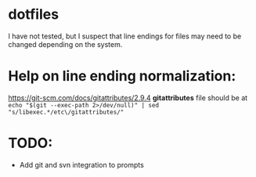 # dotfiles

I have not tested, but I suspect that line endings for files may need to be changed depending on the system.

# Help on line ending normalization:
https://git-scm.com/docs/gitattributes/2.9.4
__gitattributes__ file should be at `echo "$(git --exec-path 2>/dev/null)" | sed "s/libexec.*/etc\/gitattributes/"`

# TODO:
* Add git and svn integration to prompts